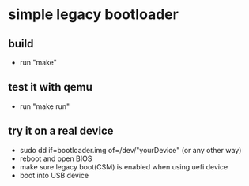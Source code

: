 # simple legacy bootloader

## build
* run "make"

## test it with qemu
* run "make run"

## try it on a real device
* sudo dd if=bootloader.img of=/dev/"yourDevice" (or any other way)
* reboot and open BIOS
* make sure legacy boot(CSM) is enabled when using uefi device
* boot into USB device
